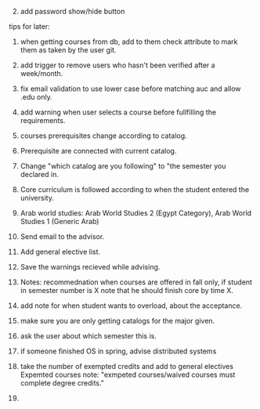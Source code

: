 2. add password show/hide button

tips for later:

1. when getting courses from db, add to them check attribute to mark them as taken by the user
   git.
2. add trigger to remove users who hasn't been verified after a week/month.
3. fix email validation to use lower case before matching auc and allow .edu only.
4. add warning when user selects a course before fullfilling the requirements.
5. courses prerequisites change according to catalog.

6. Prerequisite are connected with current catalog.
7. Change "which catalog are you following" to "the semester you declared in.
8. Core curriculum is followed according to when the student entered the university.
9. Arab world studies: Arab World Studies 2 (Egypt Category), Arab World Studies 1 (Generic Arab)
10. Send email to the advisor.
11. Add general elective list.
12. Save the warnings recieved while advising.
13. Notes: recommednation when courses are offered in fall only, if student in semester number is X note that he should finish core by time X.
14. add note for when student wants to overload, about the acceptance.

15. make sure you are only getting catalogs for the major given.
16. ask the user about which semester this is.

17. if someone finished OS in spring, advise distributed systems
18. take the number of exempted credits and add to general electives
    Expemted courses note: "exmpeted courses/waived courses must complete degree credits."
19. 